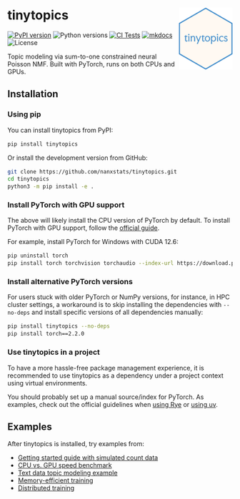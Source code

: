 # tinytopics <img src="assets/logo.png" align="right" width="120" />

[![PyPI version](https://img.shields.io/pypi/v/tinytopics)](https://pypi.org/project/tinytopics/)
![Python versions](https://img.shields.io/pypi/pyversions/tinytopics)
[![CI Tests](https://github.com/nanxstats/tinytopics/actions/workflows/ci-tests.yml/badge.svg)](https://github.com/nanxstats/tinytopics/actions/workflows/ci-tests.yml)
[![mkdocs](https://github.com/nanxstats/tinytopics/actions/workflows/mkdocs.yml/badge.svg)](https://nanx.me/tinytopics/)
![License](https://img.shields.io/pypi/l/tinytopics)

Topic modeling via sum-to-one constrained neural Poisson NMF.
Built with PyTorch, runs on both CPUs and GPUs.

## Installation

### Using pip

You can install tinytopics from PyPI:

```bash
pip install tinytopics
```

Or install the development version from GitHub:

```bash
git clone https://github.com/nanxstats/tinytopics.git
cd tinytopics
python3 -m pip install -e .
```

### Install PyTorch with GPU support

The above will likely install the CPU version of PyTorch by default.
To install PyTorch with GPU support, follow the
[official guide](https://pytorch.org/get-started/locally/).

For example, install PyTorch for Windows with CUDA 12.6:

```bash
pip uninstall torch
pip install torch torchvision torchaudio --index-url https://download.pytorch.org/whl/cu126
```

### Install alternative PyTorch versions

For users stuck with older PyTorch or NumPy versions, for instance, in HPC
cluster settings, a workaround is to skip installing the dependencies with
`--no-deps` and install specific versions of all dependencies manually:

```bash
pip install tinytopics --no-deps
pip install torch==2.2.0
```

### Use tinytopics in a project

To have a more hassle-free package management experience, it is recommended
to use tinytopics as a dependency under a project context using
virtual environments.

You should probably set up a manual source/index for PyTorch.
As examples, check out the official guidelines when
[using Rye](https://rye.astral.sh/guide/faq/#how-do-i-install-pytorch) or
[using uv](https://docs.astral.sh/uv/guides/integration/pytorch/).

## Examples

After tinytopics is installed, try examples from:

- [Getting started guide with simulated count data](https://nanx.me/tinytopics/articles/get-started/)
- [CPU vs. GPU speed benchmark](https://nanx.me/tinytopics/articles/benchmark/)
- [Text data topic modeling example](https://nanx.me/tinytopics/articles/text/)
- [Memory-efficient training](https://nanx.me/tinytopics/articles/memory/)
- [Distributed training](https://nanx.me/tinytopics/articles/distributed/)
